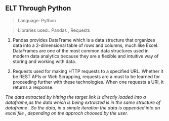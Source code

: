 ## ELT Through Python

>Language: Python

>Libraries used:. Pandas , Requests



1. Pandas provides DataFrame which is a data structure that organizes data into a 2-dimensional table of rows and columns, much like Excel.
DataFrames are one of the most common data structures used in modern data analytics because they are a flexible and intuitive way of storing and working with data.

2. Requests used for making HTTP requests to a specified URL. 
Whether it be REST APIs or Web Scrapping, requests are a must to be learned for proceeding further with these technologies.
When one requests a URI, it returns a response.


*The data extracted by hitting the target link is directly loaded into a dataframe,as the data which is being extracted is in the same structure of dataframe .*
*So the data, in a simple iteration the data is appended into an excel file , depending on the approch choosed by the user.*



